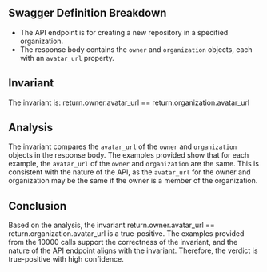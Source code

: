 ## Swagger Definition Breakdown
- The API endpoint is for creating a new repository in a specified organization.
- The response body contains the `owner` and `organization` objects, each with an `avatar_url` property.

## Invariant
The invariant is: return.owner.avatar_url == return.organization.avatar_url

## Analysis
The invariant compares the `avatar_url` of the `owner` and `organization` objects in the response body. The examples provided show that for each example, the `avatar_url` of the `owner` and `organization` are the same. This is consistent with the nature of the API, as the `avatar_url` for the owner and organization may be the same if the owner is a member of the organization.

## Conclusion
Based on the analysis, the invariant return.owner.avatar_url == return.organization.avatar_url is a true-positive. The examples provided from the 10000 calls support the correctness of the invariant, and the nature of the API endpoint aligns with the invariant. Therefore, the verdict is true-positive with high confidence.
